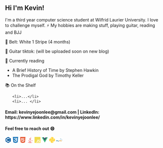 <h2>Hi I'm Kevin!</h2>

<p>I'm a third year computer science student at Wilfrid Laurier University. I love to challenge myself. ⚡️ My hobbies are making stuff, playing guitar, reading and BJJ</p>
  
<p>🥋 Belt: White 1 Stripe (4 months)</p>

<p>🎸 Guitar tiktok: (will be uploaded soon on new blog)</p>

<p>📖 Currently reading </p>
<ul>
    <li>A Brief History of Time by Stephen Hawkin</li>
    <li>The Prodigal God by Timothy Keller  </li>
</ul>
<p>📚 On the Shelf </p>
<ul>

    <li>...</li>
    <li>... </li>

</ul>



<h4>Email: kevinyejoonlee@gmail.com | LinkedIn: https://www.linkedin.com/in/kevinyejoonlee/</h4>
<h4>Feel free to reach out 😄</h4>

<p> 
  <img src="https://github.com/devicons/devicon/blob/master/icons/c/c-plain.svg" alt="c" width="20" height="20" /> 
  <img src="https://github.com/devicons/devicon/blob/master/icons/css3/css3-plain.svg" alt="css3" width="20" height="20" />
  <img src="https://github.com/devicons/devicon/blob/master/icons/html5/html5-plain.svg" alt="html5" width="20" height="20" />
  <img src="https://github.com/devicons/devicon/blob/master/icons/java/java-plain.svg" alt="java" width="20" height="20" />
  <img src="https://github.com/devicons/devicon/blob/master/icons/javascript/javascript-plain.svg" alt="javascript" width="20" height="20" />
  <img src="https://github.com/devicons/devicon/blob/master/icons/vuejs/vuejs-original.svg" alt="vue" width="20" height="20"/>
  <img src="https://github.com/devicons/devicon/blob/master/icons/python/python-plain.svg" alt="python" width="20" height="20" />
  <img src="https://github.com/devicons/devicon/blob/master/icons/mysql/mysql-original-wordmark.svg" alt="sql" width="20" height="20" />
</p>


